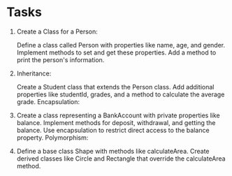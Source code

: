 # Tasks

1. Create a Class for a Person:

    Define a class called Person with properties like name, age, and gender.
    Implement methods to set and get these properties.
    Add a method to print the person's information.
2. Inheritance:

    Create a Student class that extends the Person class.
    Add additional properties like studentId, grades, and a method to calculate the average grade.
    Encapsulation:

3. Create a class representing a BankAccount with private properties like balance.
    Implement methods for deposit, withdrawal, and getting the balance.
    Use encapsulation to restrict direct access to the balance property.
    Polymorphism:

4. Define a base class Shape with methods like calculateArea.
    Create derived classes like Circle and Rectangle that override the calculateArea method.